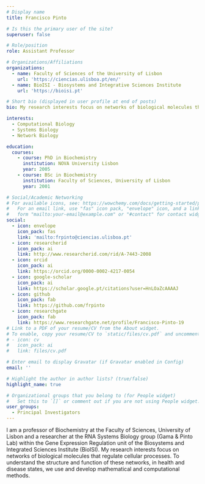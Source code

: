 ```yaml
---
# Display name
title: Francisco Pinto

# Is this the primary user of the site?
superuser: false

# Role/position
role: Assistant Professor

# Organizations/Affiliations
organizations:
  - name: Faculty of Sciences of the University of Lisbon
    url: 'https://ciencias.ulisboa.pt/en/'
  - name: BioISI - Biosystems and Integrative Sciences Institute
    url: 'https://bioisi.pt'

# Short bio (displayed in user profile at end of posts)
bio: My research interests focus on networks of biological molecules that regulate cellular processes.

interests:
  - Computational Biology
  - Systems Biology
  - Network Biology

education:
  courses:
    - course: PhD in Biochemistry
      institution: NOVA University Lisbon
      year: 2005
    - course: BSc in Biochemistry
      institution: Faculty of Sciences, University of Lisbon
      year: 2001

# Social/Academic Networking
# For available icons, see: https://wowchemy.com/docs/getting-started/page-builder/#icons
#   For an email link, use "fas" icon pack, "envelope" icon, and a link in the
#   form "mailto:your-email@example.com" or "#contact" for contact widget.
social:
  - icon: envelope
    icon_pack: fas
    link: 'mailto:frpinto@ciencias.ulisboa.pt'
  - icon: researcherid
    icon_pack: ai
    link: http://www.researcherid.com/rid/A-7443-2008
  - icon: orcid
    icon_pack: ai
    link: https://orcid.org/0000-0002-4217-0054
  - icon: google-scholar
    icon_pack: ai
    link: https://scholar.google.pt/citations?user=HnLOaZcAAAAJ
  - icon: github
    icon_pack: fab
    link: https://github.com/frpinto
  - icon: researchgate
    icon_pack: fab
    link: https://www.researchgate.net/profile/Francisco-Pinto-19
# Link to a PDF of your resume/CV from the About widget.
# To enable, copy your resume/CV to `static/files/cv.pdf` and uncomment the lines below.
# - icon: cv
#   icon_pack: ai
#   link: files/cv.pdf

# Enter email to display Gravatar (if Gravatar enabled in Config)
email: ''

# Highlight the author in author lists? (true/false)
highlight_name: true

# Organizational groups that you belong to (for People widget)
#   Set this to `[]` or comment out if you are not using People widget.
user_groups:
  - Principal Investigators
---
```


I am a professor of Biochemistry at the Faculty of Sciences, University of Lisbon and a researcher at the RNA Systems Biology group (Gama & Pinto Lab) within the Gene Expression Regulation unit of the Biosystems and Integrated Sciences Institute (BioISI). My research interests focus on networks of biological molecules that regulate cellular processes. To understand the structure and function of these networks, in health and disease states, we use and develop mathematical and computational methods.
